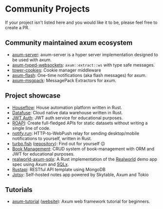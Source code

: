 # Community Projects

If your project isn't listed here and you would like it to be, please feel free to create a PR.

## Community maintained axum ecosystem

- [axum-server](https://crates.io/crates/axum-server): axum-server is a hyper server implementation designed to be used with axum.
- [axum-typed-websockets](https://crates.io/crates/axum-typed-websockets): `axum::extract::ws` with type safe messages.
- [tower-cookies](https://crates.io/crates/tower-cookies): Cookie manager middleware
- [axum-flash](https://crates.io/crates/axum-flash): One-time notifications (aka flash messages) for axum.
- [axum-msgpack](https://crates.io/crates/axum-msgpack): MessagePack Extractors for axum.

## Project showcase

- [Houseflow](https://github.com/gbaranski/houseflow): House automation platform written in Rust.
- [Datafuse](https://github.com/datafuselabs/datafuse): Cloud native data warehouse written in Rust.
- [JWT Auth](https://github.com/Z4RX/axum_jwt_example): JWT auth service for educational purposes.
- [ROAPI](https://github.com/roapi/roapi): Create full-fledged APIs for static datasets without writing a single line of code.
- [notify.run](https://github.com/notify-run/notify-run-rs): HTTP-to-WebPush relay for sending desktop/mobile notifications to yourself, written in Rust.
- [turbo.fish](https://turbo.fish/) ([repository](https://github.com/jplatte/turbo.fish)): Find out for yourself 😉
- [Book Management](https://github.com/lz1998/axum-book-management): CRUD system of book-management with ORM and JWT for educational purposes.
- [realworld-axum-sqlx](https://github.com/launchbadge/realworld-axum-sqlx): A Rust implementation of the [Realworld] demo app spec using Axum and [SQLx].
- [Rustapi](https://github.com/ndelvalle/rustapi): RESTful API template using MongoDB
- [Jotsy](https://github.com/ohsayan/jotsy): Self-hosted notes app powered by Skytable, Axum and Tokio

[Realworld]: https://github.com/gothinkster/realworld
[SQLx]: https://github.com/launchbadge/sqlx

## Tutorials

- [axum-tutorial][axum-tutorial] ([website][axum-tutorial-website]): Axum web framework tutorial for beginners.

[axum-tutorial]: https://github.com/programatik29/axum-tutorial
[axum-tutorial-website]: https://programatik29.github.io/axum-tutorial/
